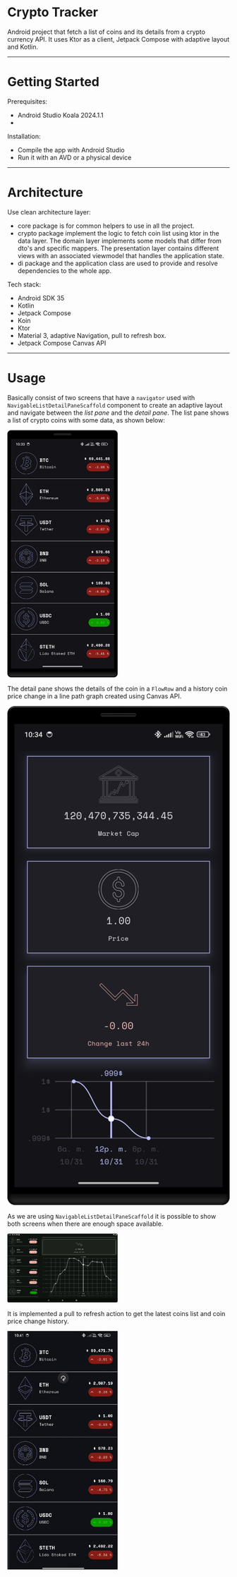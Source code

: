 # Crypto Tracker

Android project that fetch a list of coins and its details from a crypto currency API. It uses
Ktor as a client, Jetpack Compose with adaptive layout and Kotlin.

---

# Getting Started

Prerequisites:
* Android Studio Koala 2024.1.1
* 
Installation:
* Compile the app with Android Studio
* Run it with an AVD or a physical device

---

# Architecture

Use clean architecture layer:

* core package is for common helpers to use in all the project.
* crypto package implement the logic to fetch coin list using ktor in the data layer. The
domain layer implements some models that differ from dto's and specific mappers.
The presentation layer contains different views with an associated viewmodel that handles the
application state.
* di package and the application class are used to provide and resolve dependencies to the
whole app.

Tech stack:

* Android SDK 35
* Kotlin
* Jetpack Compose
* Koin
* Ktor
* Material 3, adaptive Navigation, pull to refresh box.
* Jetpack Compose Canvas API

---

# Usage

Basically consist of two screens that have a `navigator` used with `NavigableListDetailPaneScaffold`
component to create an adaptive layout and navigate between the _list pane_ and the _detail pane_.
The list pane shows a list of crypto coins with some data, as shown below:

<img alt="Coin list screen" src="media/coin-list-screen.png" width="250"/>

The detail pane shows the details of the coin in a `FlowRow` and a history coin price change in a
line path graph created using Canvas API.

<img alt="Coin detail screen" src="media/coin-detail-screen.png" width="750"/>

As we are using `NavigableListDetailPaneScaffold` it is possible to show both screens when there are
enough space available.

<img alt="Adaptive pane" src="media/adaptive-pane.png" width="250"/>

It is implemented a pull to refresh action to get the latest coins list and coin price change
history.

<img alt="Pull to refresh action" src="media/pull-to-refresh.png" width="250"/>
